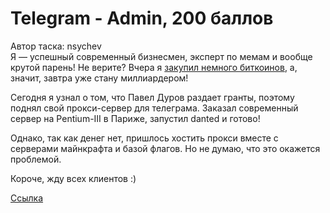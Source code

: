 # Telegram - Admin, 200 баллов
Автор таска: nsychev<br>
Я — успешный современный бизнесмен, эксперт по мемам и вообще крутой парень! Не верите? Вчера я [закупил немного биткоинов](https://sun9-6.userapi.com/c543109/v543109883/3a562/z7TqSaQ0AU4.jpg), а, значит, завтра уже стану миллиардером!

Сегодня я узнал о том, что Павел Дуров раздает гранты, поэтому поднял свой прокси-сервер для телеграма. Заказал современный сервер на Pentium-III в Париже, запустил danted и готово!

Однако, так как денег нет, пришлось хостить прокси вместе с серверами майнкрафта и базой флагов. Но не думаю, что это окажется проблемой.

Короче, жду всех клиентов :)

[Ссылка](https://t.me/socks?server=socks.ctf.upml.tech&port=2080&user=proxy&pass=TelegaTop)
